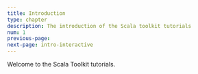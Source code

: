 ```yaml
---
title: Introduction
type: chapter
description: The introduction of the Scala toolkit tutorials
num: 1
previous-page:
next-page: intro-interactive
---
```


Welcome to the Scala Toolkit tutorials.

